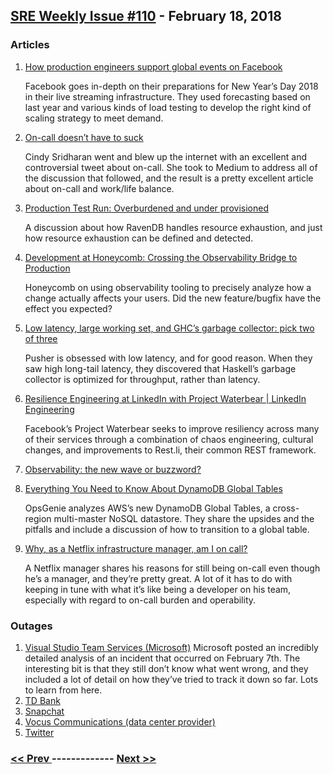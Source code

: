 ## [SRE Weekly Issue #110](https://sreweekly.com/sre-weekly-issue-110/) - February 18, 2018
### Articles

1. [How production engineers support global events on Facebook](https://code.facebook.com/posts/166966743929963/how-production-engineers-support-global-events-on-facebook/?utm_source=codedot_rss_feed&utm_medium=rss&utm_campaign=RSS+Feed)

    Facebook goes in-depth on their preparations for New Year’s Day 2018 in their live streaming infrastructure. They used forecasting based on last year and various kinds of load testing to develop the right kind of scaling strategy to meet demand.
1. [On-call doesn’t have to suck](http://t.dripemail2.com/c/eyJhY2NvdW50X2lkIjoiMjY1Njc0MyIsImRlbGl2ZXJ5X2lkIjoiMjExODAxMzgzMSIsInVybCI6Imh0dHBzOi8vbWVkaXVtLmNvbS9AY29weWNvbnN0cnVjdC9vbi1jYWxsLWIwYmQ4YzVlYTRlMD91dG1fc291cmNlPW1vbml0b3Jpbmd3ZWVrbHlcdTAwMjZ1dG1fY2FtcGFpZ249aXNzdWVfMDQ2XHUwMDI2X19zPWJ3eWt3azFrY2Nlb2dzenE4YWJ0XHUwMDI2dXRtX3NvdXJjZT1tb25pdG9yaW5nd2Vla2x5XHUwMDI2dXRtX21lZGl1bT1lbWFpbFx1MDAyNnV0bV9jYW1wYWlnbj1Nb25pdG9yaW5nK1dlZWtseSstK0lzc3VlKyUyMzA0NiJ9)

    Cindy Sridharan went and blew up the internet with an excellent and controversial tweet about on-call. She took to Medium to address all of the discussion that followed, and the result is a pretty excellent article about on-call and work/life balance.
1. [ Production Test Run: Overburdened and under provisioned ](https://ayende.com/blog/181537-B/production-test-run-overburdened-and-under-provisioned)

    A discussion about how RavenDB handles resource exhaustion, and just how resource exhaustion can be defined and detected.
1. [Development at Honeycomb: Crossing the Observability Bridge to Production](https://honeycomb.io/blog/2018/02/development-at-honeycomb-crossing-the-observability-bridge-to-production/)

    Honeycomb on using observability tooling to precisely analyze how a change actually affects your users. Did the new feature/bugfix have the effect you expected?
1. [Low latency, large working set, and GHC’s garbage collector: pick two of three](https://making.pusher.com/latency-working-set-ghc-gc-pick-two/)

    Pusher is obsessed with low latency, and for good reason. When they saw high long-tail latency, they discovered that Haskell’s garbage collector is optimized for throughput, rather than latency.
1. [Resilience Engineering at LinkedIn with Project Waterbear | LinkedIn Engineering](https://engineering.linkedin.com/blog/2017/11/resilience-engineering-at-linkedin-with-project-waterbear)

    Facebook’s Project Waterbear seeks to improve resiliency across many of their services through a combination of chaos engineering, cultural changes, and improvements to Rest.li, their common REST framework.
1. [Observability: the new wave or buzzword?](https://medium.com/@dlite/observability-the-new-wave-or-buzzword-fc23a68abf72)

    
1. [Everything You Need to Know About DynamoDB Global Tables](https://engineering.opsgenie.com/everything-you-need-to-know-about-dynamodb-global-tables-952d020d9834)

    OpsGenie analyzes AWS’s new DynamoDB Global Tables, a cross-region multi-master NoSQL datastore. They share the upsides and the pitfalls and include a discussion of how to transition to a global table.
1. [Why, as a Netflix infrastructure manager, am I on call?](https://medium.com/@awspyker/why-as-a-netflix-infrastructure-manager-am-i-on-call-bdc551ac01fe)

    A Netflix manager shares his reasons for still being on-call even though he’s a manager, and they’re pretty great. A lot of it has to do with keeping in tune with what it’s like being a developer on his team, especially with regard to on-call burden and operability.
### Outages

1. [Visual Studio Team Services (Microsoft)](https://blogs.msdn.microsoft.com/vsoservice/?p=15946)
    Microsoft posted an incredibly detailed analysis of an incident that occurred on February 7th. The interesting bit is that they still don’t know what went wrong, and they included a lot of detail on how they’ve tried to track it down so far. Lots to learn from here.
1. [TD Bank](https://delawarebusinessnow.com/2018/02/td-bank-computer-outages-reported-system-upgrade-continues/)
1. [Snapchat](https://www.slashgear.com/snapchat-down-for-many-heres-the-official-advice-15519776/)
1. [Vocus Communications (data center provider)](https://www.arnnet.com.au/article/633314/servers-australia-uproots-services-after-vocus-data-centre-outage/)
1. [Twitter](http://www.ibtimes.com/twitter-down-desktop-mobile-app-not-working-2652671)

### [ << Prev ](sreweekly-109.md) ------------- [ Next >> ](sreweekly-111.md)